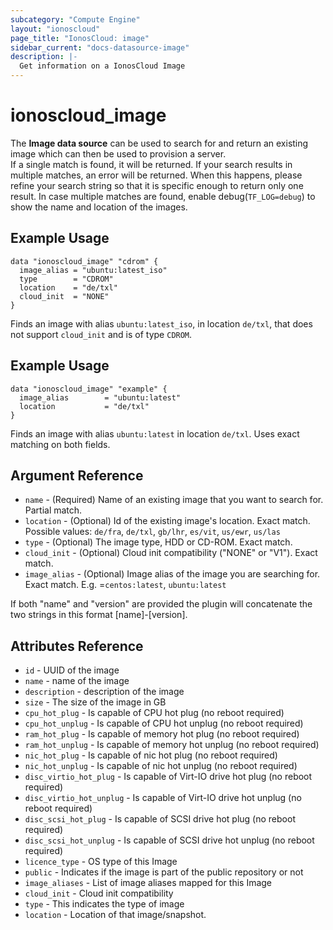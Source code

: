 ```yaml
---
subcategory: "Compute Engine"
layout: "ionoscloud"
page_title: "IonosCloud: image"
sidebar_current: "docs-datasource-image"
description: |-
  Get information on a IonosCloud Image
---
```


# ionoscloud\_image

The **Image data source** can be used to search for and return an existing image which can then be used to provision a server.  
If a single match is found, it will be returned. If your search results in multiple matches, an error will be returned. 
When this happens, please refine your search string so that it is specific enough to return only one result. In case multiple matches are found, enable debug(`TF_LOG=debug`) to show the name and location of the images.
## Example Usage

```hcl
data "ionoscloud_image" "cdrom" {
  image_alias = "ubuntu:latest_iso"
  type        = "CDROM"
  location    = "de/txl"
  cloud_init  = "NONE"
}
```
Finds an image with alias `ubuntu:latest_iso`, in location `de/txl`, that does not support `cloud_init` and is of type `CDROM`.
## Example Usage

```hcl
data "ionoscloud_image" "example" {
  image_alias        = "ubuntu:latest"
  location           = "de/txl"
}
```

Finds an image with alias `ubuntu:latest` in location `de/txl`. Uses exact matching on both fields.

## Argument Reference

 * `name` - (Required) Name of an existing image that you want to search for. Partial match.
 * `location` - (Optional) Id of the existing image's location. Exact match. Possible values: `de/fra`, `de/txl`, `gb/lhr`, `es/vit`, `us/ewr`, `us/las`
 * `type` - (Optional) The image type, HDD or CD-ROM. Exact match.
 * `cloud_init` - (Optional) Cloud init compatibility ("NONE" or "V1"). Exact match.
 * `image_alias` - (Optional) Image alias of the image you are searching for. Exact match. E.g. =`centos:latest`, `ubuntu:latest`

If both "name" and "version" are provided the plugin will concatenate the two strings in this format [name]-[version].

## Attributes Reference

 * `id` - UUID of the image
 * `name` - name of the image
 * `description` - description of the image
 * `size` - The size of the image in GB
 * `cpu_hot_plug` - Is capable of CPU hot plug (no reboot required)
 * `cpu_hot_unplug` - Is capable of CPU hot unplug (no reboot required)
 * `ram_hot_plug` - Is capable of memory hot plug (no reboot required)
 * `ram_hot_unplug` - Is capable of memory hot unplug (no reboot required)
 * `nic_hot_plug` - Is capable of nic hot plug (no reboot required)
 * `nic_hot_unplug` - Is capable of nic hot unplug (no reboot required)
 * `disc_virtio_hot_plug` - Is capable of Virt-IO drive hot plug (no reboot required)
 * `disc_virtio_hot_unplug` - Is capable of Virt-IO drive hot unplug (no reboot required)
 * `disc_scsi_hot_plug` - Is capable of SCSI drive hot plug (no reboot required)
 * `disc_scsi_hot_unplug` - Is capable of SCSI drive hot unplug (no reboot required)
 * `licence_type` - OS type of this Image
 * `public` - Indicates if the image is part of the public repository or not
 * `image_aliases` - List of image aliases mapped for this Image
 * `cloud_init` - Cloud init compatibility
 * `type` - This indicates the type of image
 * `location` - Location of that image/snapshot.
